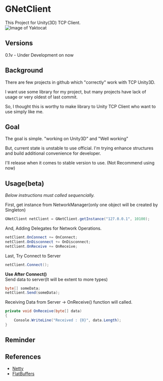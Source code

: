 # GNetClient
This Project for Unity(3D) TCP Client.<br/>
![Image of Yaktocat](https://secure.travis-ci.org/Gompangs/GNetClient.png)

## Versions
0.1v - Under Development on now

## Background
There are few projects in github which "correctly" work with TCP Unity3D.

I want use some library for my project, but many projects have lack of usage or very oldest of last commit.

So, I thought this is worthy to make library to Unity TCP Client who want to use simply like me.
## Goal
The goal is simple. "working on Unity3D" and "Well working"

But, current state is unstable to use official.
I'm trying enhance structures and build additional convenience for developer.

I'll release when it comes to stable version to use.
(Not Recommend using now)

## Usage(beta)
*Below instructions must called sequencially.*

First, get instance from NetworkManager(only one object will be created by Singleton)
```csharp
GNetClient netClient = GNetClient.getInstance("127.0.0.1", 10100);
```

And, Adding Delegates for Network Operations.
```csharp
netClient.OnConnect += OnConnect;
netClient.OnDisconnect += OnDisconnect;
netClient.OnReceive += OnReceive;
```
Last, Try Connect to Server
```csharp
netClient.Connect();
```

**Use After Connect()**<br/>
Send data to server(It will be extent to more types)
```csharp
byte[] someData;
netClient.Send(someData);
```

Receiving Data from Server -> OnReceive() function will called.
```csharp
private void OnReceive(byte[] data)
{
    Console.WriteLine("Received : {0}", data.Length);
}
```

## Reminder


## References
* [Netty](https://github.com/netty/netty)
* [FlatBuffers](https://github.com/google/flatbuffers)

